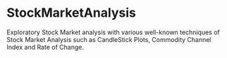 # StockMarketAnalysis
 Exploratory Stock Market analysis with various well-known techniques of Stock Market Analysis such as CandleStick Plots, Commodity Channel Index and Rate of Change. 
